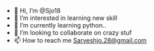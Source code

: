 - 👋 Hi, I’m @Sjo18
- 👀 I’m interested in learning new skill
- 🌱 I’m currently learning python..
- 💞️ I’m looking to collaborate on crazy stuf
- 📫 How to reach me Sarveshjo.28@gmail.com

<!---
Sjo18/Sjo18 is a ✨ special ✨ repository because its `README.md` (this file) appears on your GitHub profile.
You can click the Preview link to take a look at your changes.
--->
